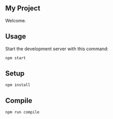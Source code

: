 My Project
---

Welcome.


Usage
---

Start the development server with this command:

```
npm start
```
 

Setup
---

```
npm install
```

Compile
---

```
npm run compile
```
